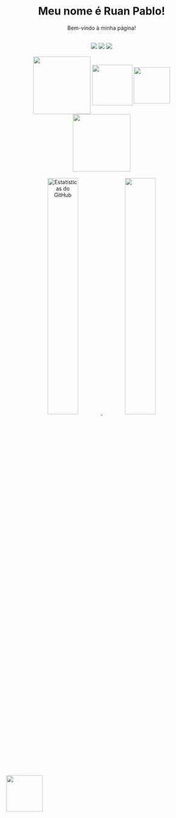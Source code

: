 <h1 align="center"> Meu nome é Ruan Pablo! </h1>
<p align="center"> Bem-vindo à minha página! </p>
<br>

<div align="center">
  <a href="https://www.instagram.com/rpfernandes71/" target="_blank"><img src="https://img.shields.io/badge/-Instagram-212121?style=for-the-badge&logo=instagram&logoColor=white" target="_blank"></a>
  <a href="mailto:rpfernandes71@gmail.com"> <img src="https://img.shields.io/badge/-Gmail-212121?style=for-the-badge&logo=gmail&logoColor=white" target="_blank"></a>
  <a href="https://www.linkedin.com/in/ruan-pablo-3a396a2a1/" target="_blank"><img src="https://img.shields.io/badge/-LinkedIn-212121?style=for-the-badge&logo=linkedin&logoColor=white" target="_blank"></a> 
</div><br>

<div style="display: inline_block" align="center">
  <img align="center" width="152px" src="https://img.shields.io/badge/JavaScript-F7DF1E?style=for-the-badge&logo=javascript&logoColor=black" />
  <img align="center" width="107px" src="https://img.shields.io/badge/HTML5-E34F26?style=for-the-badge&logo=html5&logoColor=white" />
  <img align="center" width="96px" src="https://img.shields.io/badge/CSS3-1572B6?style=for-the-badge&logo=css3&logoColor=white" />
  <img align="center" width="152px" src="https://"https://img.shields.io/badge/-Gmail-212121?style=for-the-badge&logo=gmail&logoColor=white" target="_blank" />


</div>

<br>

<div align="center">  
  <a href="https://github.com/RuanPSilva">
    <img width="40%" src="https://github-readme-stats.vercel.app/api?username=RuanPSilva&show_icons=true&count_private=true&hide_border=true&title_color=836FFF&icon_color=836FFF&text_color=c9d1d9&bg_color=21272e" alt="Estatísticas do GitHub" /> 
    <img width="40%" src="https://github-readme-stats.vercel.app/api/top-langs/?username=RuanPSilva&layout=compact&hide_border=true&title_color=836FFF&text_color=00bfbf&bg_color=21272e" />
  </a>
</div>

<br>
 <img align="center" width="96px" src="" />
